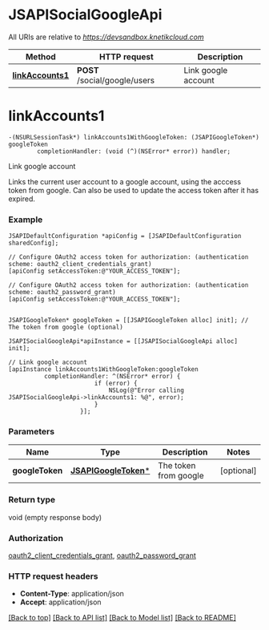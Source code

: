 # JSAPISocialGoogleApi

All URIs are relative to *https://devsandbox.knetikcloud.com*

Method | HTTP request | Description
------------- | ------------- | -------------
[**linkAccounts1**](JSAPISocialGoogleApi.md#linkaccounts1) | **POST** /social/google/users | Link google account


# **linkAccounts1**
```objc
-(NSURLSessionTask*) linkAccounts1WithGoogleToken: (JSAPIGoogleToken*) googleToken
        completionHandler: (void (^)(NSError* error)) handler;
```

Link google account

Links the current user account to a google account, using the acccess token from google. Can also be used to update the access token after it has expired.

### Example 
```objc
JSAPIDefaultConfiguration *apiConfig = [JSAPIDefaultConfiguration sharedConfig];

// Configure OAuth2 access token for authorization: (authentication scheme: oauth2_client_credentials_grant)
[apiConfig setAccessToken:@"YOUR_ACCESS_TOKEN"];

// Configure OAuth2 access token for authorization: (authentication scheme: oauth2_password_grant)
[apiConfig setAccessToken:@"YOUR_ACCESS_TOKEN"];


JSAPIGoogleToken* googleToken = [[JSAPIGoogleToken alloc] init]; // The token from google (optional)

JSAPISocialGoogleApi*apiInstance = [[JSAPISocialGoogleApi alloc] init];

// Link google account
[apiInstance linkAccounts1WithGoogleToken:googleToken
          completionHandler: ^(NSError* error) {
                        if (error) {
                            NSLog(@"Error calling JSAPISocialGoogleApi->linkAccounts1: %@", error);
                        }
                    }];
```

### Parameters

Name | Type | Description  | Notes
------------- | ------------- | ------------- | -------------
 **googleToken** | [**JSAPIGoogleToken***](JSAPIGoogleToken.md)| The token from google | [optional] 

### Return type

void (empty response body)

### Authorization

[oauth2_client_credentials_grant](../README.md#oauth2_client_credentials_grant), [oauth2_password_grant](../README.md#oauth2_password_grant)

### HTTP request headers

 - **Content-Type**: application/json
 - **Accept**: application/json

[[Back to top]](#) [[Back to API list]](../README.md#documentation-for-api-endpoints) [[Back to Model list]](../README.md#documentation-for-models) [[Back to README]](../README.md)

